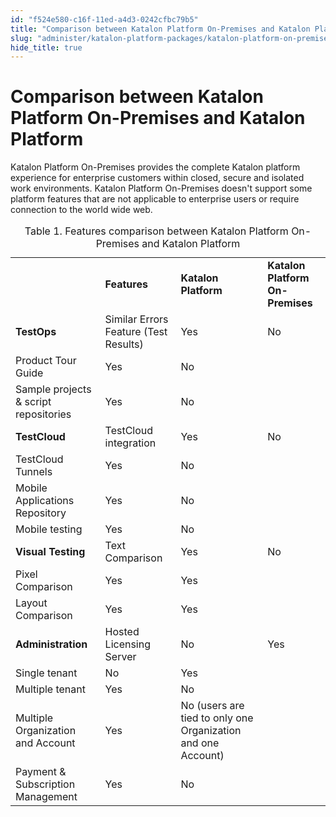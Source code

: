 ```yaml
---
id: "f524e580-c16f-11ed-a4d3-0242cfbc79b5"
title: "Comparison between Katalon Platform On-Premises and Katalon Platform"
slug: "administer/katalon-platform-packages/katalon-platform-on-premises/comparison-between-katalon-platform-on-premises-and-katalon-platform"
hide_title: true
---
```


# <a id="concept-3101" class="anchor_top_offset"/><a id="ariaid-title1" class="anchor_top_offset"/>Comparison between Katalon Platform On-Premises and Katalon Platform

<p xmlns="http://www.w3.org/1999/xhtml" className="p">Katalon Platform On-Premises provides the complete Katalon platform experience for enterprise customers within closed, secure and isolated work environments. Katalon Platform On-Premises doesn't support some  platform features that are not applicable to enterprise users or require connection to the world wide web. </p> 
<div xmlns="http://www.w3.org/1999/xhtml" className="p"><table className="table anchor_top_offset" id="concept-3101__05e965f0-9629-45c9-bc02-9178442be3de"><caption><span className="table--title-label">Table 1. </span><span className="title">Features comparison between Katalon Platform On-Premises and Katalon Platform</span></caption><colgroup><col style={{width: '25%'}} /><col style={{width: '25%'}} /><col style={{width: '25%'}} /><col style={{width: '25%'}} /></colgroup><tbody className="tbody"><tr className><td className="entry" /><td className="entry"><strong className="ph b">Features</strong></td><td className="entry"><strong className="ph b">Katalon  Platform</strong></td><td className="entry"><strong className="ph b">Katalon Platform On-Premises</strong></td></tr><tr className><td className="entry" rowSpan={3}><strong className="ph b">TestOps</strong></td><td className="entry">Similar Errors Feature (Test Results)</td><td className="entry">Yes</td><td className="entry">No</td></tr><tr className><td className="entry">Product Tour Guide</td><td className="entry">Yes</td><td className="entry">No</td></tr><tr className><td className="entry">Sample projects &amp; script repositories</td><td className="entry">Yes</td><td className="entry">No</td></tr><tr className><td className="entry" rowSpan={4}><strong className="ph b">TestCloud</strong></td><td className="entry">TestCloud integration</td><td className="entry">Yes</td><td className="entry">No</td></tr><tr className><td className="entry">TestCloud Tunnels</td><td className="entry">Yes</td><td className="entry">No</td></tr><tr className><td className="entry">Mobile Applications Repository</td><td className="entry">Yes</td><td className="entry">No</td></tr><tr className><td className="entry">Mobile testing</td><td className="entry">Yes</td><td className="entry">No</td></tr><tr className><td className="entry" rowSpan={3}><strong className="ph b">Visual Testing</strong></td><td className="entry">Text Comparison</td><td className="entry">Yes</td><td className="entry">No</td></tr><tr className><td className="entry">Pixel Comparison</td><td className="entry">Yes </td><td className="entry">Yes</td></tr><tr className><td className="entry">Layout Comparison</td><td className="entry">Yes</td><td className="entry">Yes</td></tr><tr className><td className="entry" rowSpan={5}><strong className="ph b">Administration</strong></td><td className="entry">Hosted Licensing Server</td><td className="entry">No </td><td className="entry">Yes</td></tr><tr className><td className="entry">Single tenant</td><td className="entry">No </td><td className="entry">Yes</td></tr><tr className><td className="entry">Multiple tenant</td><td className="entry">Yes</td><td className="entry">No</td></tr><tr className><td className="entry">Multiple Organization and Account</td><td className="entry">Yes</td><td className="entry">No (users are tied to only one Organization and one Account)</td></tr><tr className><td className="entry">Payment &amp; Subscription Management</td><td className="entry">Yes</td><td className="entry">No</td></tr></tbody></table></div>
